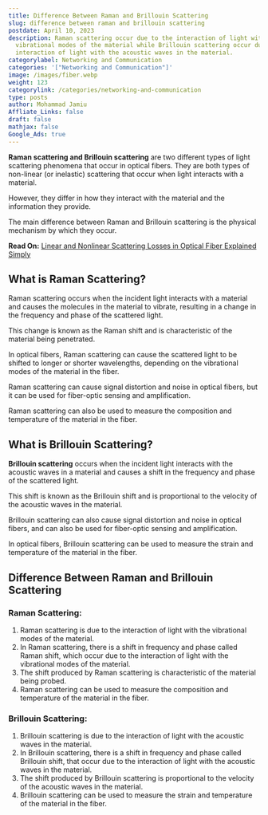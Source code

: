 ```yaml
---
title: Difference Between Raman and Brillouin Scattering
slug: difference between raman and brillouin scattering
postdate: April 10, 2023
description: Raman scattering occur due to the interaction of light with the
  vibrational modes of the material while Brillouin scattering occur due to the
  interaction of light with the acoustic waves in the material.
categorylabel: Networking and Communication
categories: '["Networking and Communication"]'
image: /images/fiber.webp
weight: 123
categorylink: /categories/networking-and-communication
type: posts
author: Mohammad Jamiu
Affliate_Links: false
draft: false
mathjax: false
Google_Ads: true
---
```

**Raman scattering and Brillouin scattering** are two different types of light scattering phenomena that occur in optical fibers. They are both types of non-linear (or inelastic) scattering that occur when light interacts with a material. 

However, they differ in how they interact with the material and the information they provide.

The main difference between Raman and Brillouin scattering is the physical mechanism by which they occur.



**Read On:** [Linear and Nonlinear Scattering Losses in Optical Fiber Explained Simply](/networking/linear-and-nonlinear-scattering-losses-in-optical-fiber/)

[](/networking/linear-and-nonlinear-scattering-losses-in-optical-fiber/)

## What is Raman Scattering?

Raman scattering occurs when the incident light interacts with a material and causes the molecules in the material to vibrate, resulting in a change in the frequency and phase of the scattered light. 

This change is known as the Raman shift and is characteristic of the material being penetrated.

In optical fibers, Raman scattering can cause the scattered light to be shifted to longer or shorter wavelengths, depending on the vibrational modes of the material in the fiber. 

Raman scattering can cause signal distortion and noise in optical fibers, but it can be used for fiber-optic sensing and amplification.

Raman scattering can also be used to measure the composition and temperature of the material in the fiber.

## What is Brillouin Scattering?

**Brillouin scattering** occurs when the incident light interacts with the acoustic waves in a material and causes a shift in the frequency and phase of the scattered light. 

This shift is known as the Brillouin shift and is proportional to the velocity of the acoustic waves in the material. 

Brillouin scattering can also cause signal distortion and noise in optical fibers, and can also be used for fiber-optic sensing and amplification.

In optical fibers, Brillouin scattering can be used to measure the strain and temperature of the material in the fiber.

## Difference Between Raman and Brillouin Scattering

### Raman Scattering:

1. Raman scattering is due to the interaction of light with the vibrational modes of the material.
2. In Raman scattering, there is a shift in frequency and phase called Raman shift, which occur due to the interaction of light with the vibrational modes of the material.
3. The shift produced by Raman scattering is characteristic of the material being probed.
4. Raman scattering can be used to measure the composition and temperature of the material in the fiber.

### Brillouin Scattering:

1. Brillouin scattering is due to the interaction of light with the acoustic waves in the material.
2. In Brillouin scattering, there is a shift in frequency and phase called Brillouin shift, that occur due to the interaction of light with the acoustic waves in the material.
3. The shift produced by Brillouin scattering is proportional to the velocity of the acoustic waves in the material.
4. Brillouin scattering can be used to measure the strain and temperature of the material in the fiber.